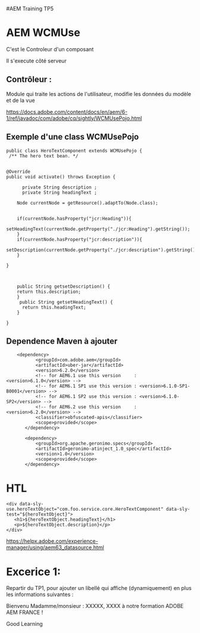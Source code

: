 #AEM Training TP5

# AEM WCMUse

C'est le Controleur d'un composant 

Il s'execute côté serveur 

Contrôleur : 
--
Module qui traite les actions de l'utilisateur, modifie les données du modèle et de la vue



https://docs.adobe.com/content/docs/en/aem/6-1/ref/javadoc/com/adobe/cq/sightly/WCMUsePojo.html

Exemple d'une class WCMUsePojo
--
    public class HeroTextComponent extends WCMUsePojo {
     /** The hero text bean. */
     
      
    @Override
    public void activate() throws Exception {
          
          private String description ; 
          private String headingText ; 

        Node currentNode = getResource().adaptTo(Node.class);
         
          
        if(currentNode.hasProperty("jcr:Heading")){
            setHeadingText(currentNode.getProperty("./jcr:Heading").getString());
        }
        if(currentNode.hasProperty("jcr:description")){
            setDescription(currentNode.getProperty("./jcr:description").getString());
        }
          
    }
      
      
      
        public String getsetDescription() {
        return this.description;
        }
         public String getsetHeadingText() {
          return this.headingText;
        }
        
    }

Dependence Maven à ajouter 
-
        <dependency>
               <groupId>com.adobe.aem</groupId>
               <artifactId>uber-jar</artifactId>
               <version>6.2.0</version>
               <!-- for AEM6.1 use this version     : <version>6.1.0</version> -->
               <!-- for AEM6.1 SP1 use this version : <version>6.1.0-SP1-B0001</version> -->
               <!-- for AEM6.1 SP2 use this version : <version>6.1.0-SP2</version> -->
               <!-- for AEM6.2 use this version     : <version>6.2.0</version> -->
               <classifier>obfuscated-apis</classifier>
               <scope>provided</scope>
           </dependency>
            
           <dependency>
               <groupId>org.apache.geronimo.specs</groupId>
               <artifactId>geronimo-atinject_1.0_spec</artifactId>
               <version>1.0</version>
               <scope>provided</scope>
           </dependency>


HTL
==

    <div data-sly-use.heroTextObject="com.foo.service.core.HeroTextComponent" data-sly-test="${heroTextObject}">
       <h1>${heroTextObject.headingText}</h1>
       <p>${heroTextObject.description}</p>    
    </div>
    
   
   https://helpx.adobe.com/experience-manager/using/aem63_datasource.html
   
Excerice 1: 
==
Repartir du TP1, pour ajouter un libellé qui affiche (dynamiquement) en plus les informations suivantes : 

Bienvenu Madamme/monsieur : XXXXX, XXXX à notre formation ADOBE AEM FRANCE !   


Good Learning 
